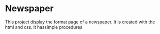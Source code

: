 # Newspaper
This project display the format page of a newspaper. It is created with the html and css. It hassimple procedures
